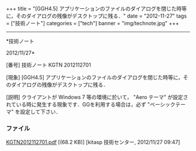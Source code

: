 ﻿+++
title = "[GGH4.5] アプリケーションのファイルのダイアログを閉じた時等に，そのダイアログの残像がデスクトップに残る．"
date = "2012-11-27"
tags = ["技術ノート"]
categories = ["tech"]
banner = "img/technote.jpg"
+++

-----------------------------------------------------------------------------------------------------------------------------

*技術ノート

2012/11/27*


[番号]
技術ノート KGTN 2012112701

[現象]
[GGH4.5]
アプリケーションのファイルのダイアログを閉じた時等に，そのダイアログの残像がデスクトップに残る．

[説明]
クライアントが Windows 7 等の環境に於いて， "Aero テーマ"
が設定されている時に発生する現象です．GGを利用する場合は，必ず
"ベーシックテーマ" を設定して下さい．


### ファイル

 
 


[KGTN2012112701.pdf](http://techreport.kitasp.net/attachments/download/1124/KGTN2012112701.pdf)
 [(68.2 KB)] [kitasp 技術センター, 2012/11/27
09:47]


 


 

